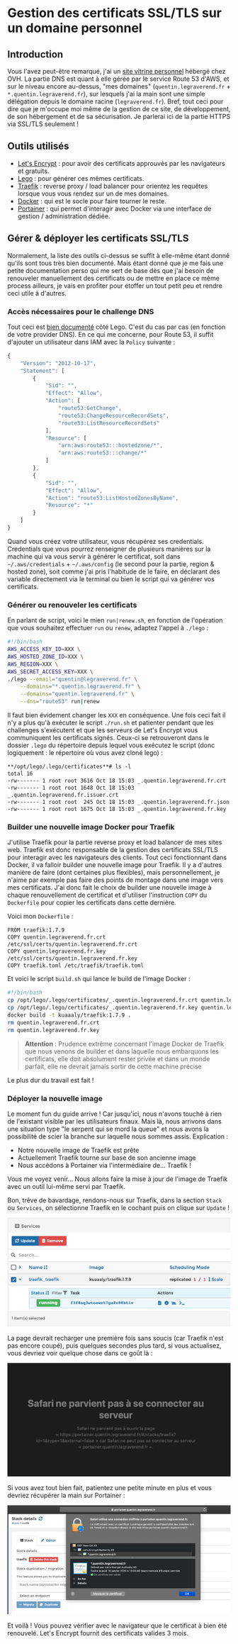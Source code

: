 # Gestion des certificats SSL/TLS sur un domaine personnel

## Introduction

Vous l'avez peut-être remarqué, j'ai un [site vitrine personnel](https://quentin.legraverend.fr) hébergé chez OVH. La partie DNS est quant à elle gérée par le service Route 53 d'AWS, et sur le niveau encore au-dessus, "mes domaines" \(`quentin.legraverend.fr` + `*.quentin.legraverend.fr`\), sur lesquels j'ai la main sont une simple délégation depuis le domaine racine \(`legraverend.fr`\). Bref, tout ceci pour dire que je m'occupe moi même de la gestion de ce site, de développement, de son hébergement et de sa sécurisation. Je parlerai ici de la partie HTTPS via SSL/TLS seulement !

## Outils utilisés

* [Let's Encrypt](https://letsencrypt.org/fr/) : pour avoir des certificats approuvés par les navigateurs et gratuits.
* [Lego](https://github.com/go-acme/lego) : pour générer ces mêmes certificats.
* [Traefik](https://traefik.io) : reverse proxy / load balancer pour orientez les requêtes lorsque vous vous rendez sur un de mes domaines.
* [Docker](https://www.docker.com) : qui est le socle pour faire tourner le reste.
* [Portainer](https://www.portainer.io) : qui permet d'interagir avec Docker via une interface de gestion / administration dédiée.

## Gérer & déployer les certificats SSL/TLS

Normalement, la liste des outils ci-dessus se suffit à elle-même étant donné qu'ils sont tous très bien documenté. Mais étant donné que je me fais une petite documentation perso qui me sert de base dès que j'ai besoin de renouveler manuellement des certificats ou de mettre en place ce même process ailleurs, je vais en profiter pour étoffer un tout petit peu et rendre ceci utile à d'autres.

### Accès nécessaires pour le challenge DNS

Tout ceci est [bien documenté](https://github.com/go-acme/lego#dns-providers) côté Lego. C'est du cas par cas \(en fonction de votre provider DNS\). En ce qui me concerne, pour Route 53, il suffit d'ajouter un utilisateur dans IAM avec la `Policy` suivante :

```javascript
{
    "Version": "2012-10-17",
    "Statement": [
        {
            "Sid": "",
            "Effect": "Allow",
            "Action": [
                "route53:GetChange",
                "route53:ChangeResourceRecordSets",
                "route53:ListResourceRecordSets"
            ],
            "Resource": [
                "arn:aws:route53:::hostedzone/*",
                "arn:aws:route53:::change/*"
            ]
        },
        {
            "Sid": "",
            "Effect": "Allow",
            "Action": "route53:ListHostedZonesByName",
            "Resource": "*"
        }
    ]
}
```

Quand vous créez votre utilisateur, vous récupérez ses credentials. Credentials que vous pourrez renseigner de plusieurs manières sur la machine qui va vous servir à générer le certificat, soit dans `~/.aws/credentials` + `~/.aws/config` \(le second pour la partie, region & hosted zone\), soit comme j'ai pris l'habitude de le faire, en déclarant des variable directement via le terminal ou bien le script qui va générer vos certificats.

### Générer ou renouveler les certificats

En parlant de script, voici le mien `run|renew.sh`, en fonction de l'opération que vous souhaitez effectuer `run` ou `renew`, adaptez l'appel à `./lego` :

```bash
#!/bin/bash
AWS_ACCESS_KEY_ID=XXX \
AWS_HOSTED_ZONE_ID=XXX \
AWS_REGION=XXX \
AWS_SECRET_ACCESS_KEY=XXX \
./lego --email="quentin@legraverend.fr" \
    --domains="*.quentin.legraverend.fr" \
    --domains="quentin.legraverend.fr" \
    --dns="route53" run|renew
```

Il faut bien évidement changer les `XXX` en conséquence. Une fois ceci fait il n'y a plus qu'à exécuter le script `./run.sh` et patienter pendant que les challenges s'exécutent et que les serveurs de Let's Encrypt vous communiquent les certificats signés. Ceux-ci se retrouveront dans le dossier `.lego` du répertoire depuis lequel vous exécutez le script \(donc logiquement : le répertoire où vous avez cloné lego\) :

```text
**/opt/lego/.lego/certificates**# ls -l    
total 16
-rw------- 1 root root 3616 Oct 18 15:03 _.quentin.legraverend.fr.crt
-rw------- 1 root root 1648 Oct 18 15:03 _.quentin.legraverend.fr.issuer.crt
-rw------- 1 root root  245 Oct 18 15:03 _.quentin.legraverend.fr.json
-rw------- 1 root root 1675 Oct 18 15:03 _.quentin.legraverend.fr.key
```

### Builder une nouvelle image Docker pour Traefik

J'utilise Traefik pour la partie reverse proxy et load balancer de mes sites web. Traefik est donc responsable de la gestion des certificats SSL/TLS pour interagir avec les navigateurs des clients. Tout ceci fonctionnant dans Docker, il va falloir builder une nouvelle image pour Traefik. Il y a d'autres manière de faire \(dont certaines plus flexibles\), mais personnellement, je n'aime par exemple pas faire des points de montage dans une image vers mes certificats. J'ai donc fait le choix de builder une nouvelle image à chaque renouvellement de certificat et d'utiliser l'instruction `COPY` du `Dockerfile` pour copier les certificats dans cette dernière.

Voici mon `Dockerfile` :

```text
FROM traefik:1.7.9
COPY quentin.legraverend.fr.crt /etc/ssl/certs/quentin.legraverend.fr.crt
COPY quentin.legraverend.fr.key /etc/ssl/certs/quentin.legraverend.fr.key
COPY traefik.toml /etc/traefik/traefik.toml
```

Et voici le script `build.sh` qui lance le build de l'image Docker :

```bash
#!/bin/bash
cp /opt/lego/.lego/certificates/_.quentin.legraverend.fr.crt quentin.legraverend.fr.crt
cp /opt/lego/.lego/certificates/_.quentin.legraverend.fr.key quentin.legraverend.fr.key
docker build -t kuaaaly/traefik:1.7.9 .
rm quentin.legraverend.fr.crt
rm quentin.legraverend.fr.key
```

> **Attention** : Prudence extrême concernant l'image Docker de Traefik que nous venons de builder et dans laquelle nous embarquons les certificats, elle doit absolument rester privée et dans un monde parfait, elle ne devrait jamais sortir de cette machine précise

Le plus dur du travail est fait !

### Déployer la nouvelle image

Le moment fun du guide arrive ! Car jusqu'ici, nous n'avons touché à rien de l'existant visible par les utilisateurs finaux. Mais là, nous arrivons dans une situation type "le serpent qui se mord la queue" et nous avons la possibilité de scier la branche sur laquelle nous sommes assis. Explication :

* Notre nouvelle image de Traefik est prête
* Actuellement Traefik tourne sur base de son ancienne image
* Nous accédons à Portainer via l'intermédiaire de... Traefik !

Vous me voyez venir... Nous allons faire la mise à jour de l'image de Traefik avec un outil lui-même servi par Traefik.

Bon, trêve de bavardage, rendons-nous sur Traefik, dans la section `Stack` ou `Services`, on sélectionne Traefik en le cochant puis on clique sur `Update` !

![traefik update](../.gitbook/assets/traefik_update.png)

La page devrait recharger une première fois sans soucis \(car Traefik n'est pas encore coupé\), puis quelques secondes plus tard, si vous actualisez, vous devriez voir quelque chose dans ce goût là :

![traefik down login](../.gitbook/assets/traefik_down.png)

Si vous avez tout bien fait, patientez une petite minute en plus et vous devriez récupérer la main sur Portainer :

![traefik back again](../.gitbook/assets/traefik_back_again.png)

Et voilà ! Vous pouvez vérifier avec le navigateur que le certificat à bien été renouvelé. Let's Encrypt fournit des certificats valides 3 mois. 

